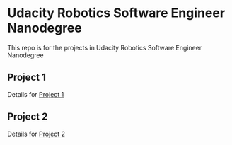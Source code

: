 # Udacity Robotics Software Engineer Nanodegree
This repo is for the projects in Udacity Robotics Software Engineer Nanodegree

## Project 1
Details for [Project 1](https://github.com/luckymeng7/UdacityRobotic/blob/main/project1/)

## Project 2
Details for [Project 2](https://github.com/luckymeng7/UdacityRobotic/blob/main/project2/)
